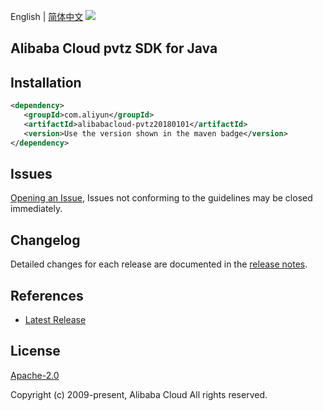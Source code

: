 English | [简体中文](README-CN.md)
![](https://aliyunsdk-pages.alicdn.com/icons/AlibabaCloud.svg)

## Alibaba Cloud pvtz SDK for Java

## Installation

```xml
<dependency>
   <groupId>com.aliyun</groupId>
   <artifactId>alibabacloud-pvtz20180101</artifactId>
   <version>Use the version shown in the maven badge</version>
</dependency>
```

## Issues
[Opening an Issue](https://github.com/aliyun/alibabacloud-java-async-sdk/issues/new), Issues not conforming to the guidelines may be closed immediately.

## Changelog
Detailed changes for each release are documented in the [release notes](./ChangeLog.txt).

## References
* [Latest Release](https://github.com/aliyun/alibabacloud-async-java-sdk/)

## License
[Apache-2.0](http://www.apache.org/licenses/LICENSE-2.0)

Copyright (c) 2009-present, Alibaba Cloud All rights reserved.